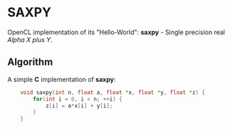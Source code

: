 # SAXPY
OpenCL implementation of its "Hello-World": **saxpy** - Single precision real *Alpha X plus Y*.

## Algorithm
A simple **C** implementation of **saxpy**:
```C
    void saxpy(int n, float a, float *x, float *y, float *z) {
        for(int i = 0, i < n; ++i) {
            z[i] = a*x[i] + y[i];
        }
    }
```
